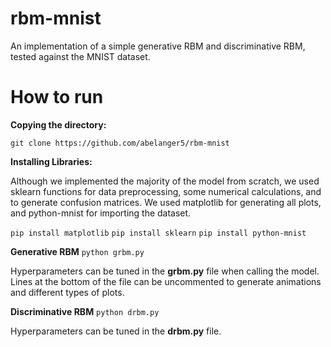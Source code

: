# rbm-mnist
An implementation of a simple generative RBM and discriminative RBM, tested against the MNIST dataset. 

# How to run

**Copying the directory:**

`git clone https://github.com/abelanger5/rbm-mnist`

**Installing Libraries:**

Although we implemented the majority of the model from scratch, we used sklearn functions for data preprocessing, some numerical calculations, and to generate confusion matrices. We used matplotlib for generating all plots, and python-mnist for importing the dataset. 

`pip install matplotlib`
`pip install sklearn`
`pip install python-mnist`

**Generative RBM**
 `python grbm.py`

 Hyperparameters can be tuned in the **grbm.py** file when calling the model. Lines at the bottom of the file can be uncommented to generate animations and different types of plots. 

 **Discriminative RBM**
 `python drbm.py`

 Hyperparameters can be tuned in the **drbm.py** file. 
